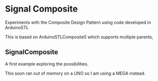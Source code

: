 # Signal Composite

Experiments with the Composite Design Pattern using code developed in ArduinoSTL

This is based on ArduinoSTLComposite5 which supports multiple parents,

## SignalComposite

A first example exploring the possibilities.

This soon ran out of memory on a UNO so I am using a MEGA instead.
